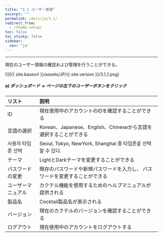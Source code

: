 ```yaml
---
title: "3.1 ユーザー管理"
excerpt: ""
permalink: /docs/ja/3.1/
redirect_from:
  - /theme-setup/
toc: false
toc_sticky: false
sidebar:
  nav: "ja"
---
```


---

現在のユーザー情報の確認および管理を行うことができる。

![]({{ site.baseurl }}/assets/JP/{{ site.version }}/3.1_1.png)

##### a\) ダッシュボード → ページの左下のユーザーボタンをクリック

| リスト             | 説明                                                                        |
| :----------------- | :-------------------------------------------------------------------------- |
| ID                 | 現在使用中のアカウントのIDを確認することができる                            |
| 言語の選択         | Korean、Japanese、English、Chineseから言語を選択することができる            |
| 사용자 타임존 선택         | Seoul, Tokyo, NewYork, Shanghai 중 타임존을 선택할 수 있다.                            |
| テーマ             | LightとDarkテーマを変更することができる                                     |
| パスワードの変更   | 既存のパスワードや新規パスワードを入力し、 パスワードを変更することができる |
| ユーザーマニュアル | カクテル機能を使用するためのヘルプマニュアルが提供される                    |
| 製品名             | Cocktail製品名が表示される                                                  |
| バージョン         | 現在のカクテルのバージョンを確認することができる                            |
| ログアウト         | 現在使用中のアカウントをログアウトする                                      |
